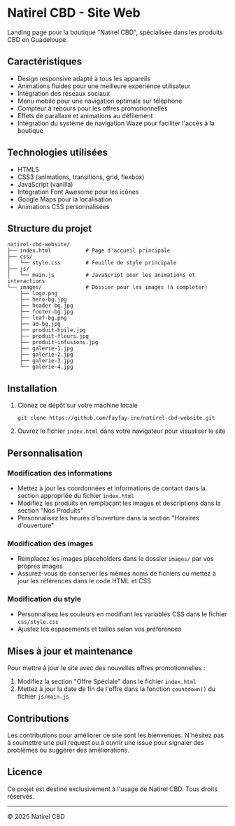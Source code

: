 # Natirel CBD - Site Web

Landing page pour la boutique "Natirel CBD", spécialisée dans les produits CBD en Guadeloupe.

## Caractéristiques

- Design responsive adapté à tous les appareils
- Animations fluides pour une meilleure expérience utilisateur
- Intégration des réseaux sociaux
- Menu mobile pour une navigation optimale sur téléphone
- Compteur à rebours pour les offres promotionnelles
- Effets de parallaxe et animations au défilement
- Intégration du système de navigation Waze pour faciliter l'accès à la boutique

## Technologies utilisées

- HTML5
- CSS3 (animations, transitions, grid, flexbox)
- JavaScript (vanilla)
- Intégration Font Awesome pour les icônes
- Google Maps pour la localisation
- Animations CSS personnalisées

## Structure du projet

```
natirel-cbd-website/
├── index.html           # Page d'accueil principale
├── css/
│   └── style.css        # Feuille de style principale
├── js/
│   └── main.js          # JavaScript pour les animations et interactions
└── images/              # Dossier pour les images (à compléter)
    ├── logo.png
    ├── hero-bg.jpg
    ├── header-bg.jpg
    ├── footer-bg.jpg
    ├── leaf-bg.png
    ├── ad-bg.jpg
    ├── produit-huile.jpg
    ├── produit-fleurs.jpg
    ├── produit-infusions.jpg
    ├── galerie-1.jpg
    ├── galerie-2.jpg
    ├── galerie-3.jpg
    └── galerie-4.jpg
```

## Installation

1. Clonez ce dépôt sur votre machine locale
   ```
   git clone https://github.com/Fayfay-inu/natirel-cbd-website.git
   ```

2. Ouvrez le fichier `index.html` dans votre navigateur pour visualiser le site

## Personnalisation

### Modification des informations
- Mettez à jour les coordonnées et informations de contact dans la section appropriée du fichier `index.html`
- Modifiez les produits en remplaçant les images et descriptions dans la section "Nos Produits"
- Personnalisez les heures d'ouverture dans la section "Horaires d'ouverture"

### Modification des images
- Remplacez les images placeholders dans le dossier `images/` par vos propres images
- Assurez-vous de conserver les mêmes noms de fichiers ou mettez à jour les références dans le code HTML et CSS

### Modification du style
- Personnalisez les couleurs en modifiant les variables CSS dans le fichier `css/style.css`
- Ajustez les espacements et tailles selon vos préférences

## Mises à jour et maintenance

Pour mettre à jour le site avec des nouvelles offres promotionnelles :
1. Modifiez la section "Offre Spéciale" dans le fichier `index.html`
2. Mettez à jour la date de fin de l'offre dans la fonction `countdown()` du fichier `js/main.js`

## Contributions

Les contributions pour améliorer ce site sont les bienvenues. N'hésitez pas à soumettre une pull request ou à ouvrir une issue pour signaler des problèmes ou suggérer des améliorations.

## Licence

Ce projet est destiné exclusivement à l'usage de Natirel CBD. Tous droits réservés.

---

© 2025 Natirel CBD
